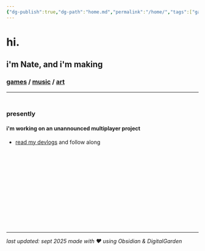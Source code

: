 ```yaml
---
{"dg-publish":true,"dg-path":"home.md","permalink":"/home/","tags":["gardenEntry"],"dgHomeLink":true,"dgShowBacklinks":true,"dgShowFileTree":true,"dgEnableSearch":true,"dgShowToc":true,"dgLinkPreview":true,"dgShowTags":true,"noteIcon":""}
---
```


# hi. 
## i'm Nate, and i'm making 
### <a href="https://www.nullnxte.com/projects/games" target="_self">games</a>  /  <a href="https://www.nullnxte.com/projects/music" target="_self">music</a>  /  <a href="https://www.nullnxte.com/projects/art" target="_self">art</a>
--- 
<div style="height: 10px;"></div>

### presently
#### i'm working on an unannounced multiplayer project 
- <a href="https://www.nullnxte.com/devlogs/prologue" target="_self">read my devlogs</a> and follow along 


<div style="height: 200px;"></div>

--- 

_last updated: sept 2025_ 
_made with ❤ using Obsidian & DigitalGarden_

